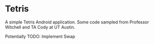 # Tetris
A simple Tetris Android application.
Some code sampled from Professor Witchell and TA Cody at UT Austin.

Potentially TODO: Implement Swap